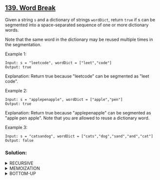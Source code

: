 ## [139. Word Break](https://leetcode.com/problems/word-break/description/)
Given a string `s` and a dictionary of strings `wordDict`, return `true` if s can be segmented into a space-separated sequence of one or more dictionary words.

Note that the same word in the dictionary may be reused multiple times in the segmentation.

Example 1:
```
Input: s = "leetcode", wordDict = ["leet","code"]
Output: true
```
Explanation: Return true because "leetcode" can be segmented as "leet code".

Example 2:
```
Input: s = "applepenapple", wordDict = ["apple","pen"]
Output: true
```
Explanation: Return true because "applepenapple" can be segmented as "apple pen apple".
Note that you are allowed to reuse a dictionary word.

Example 3:
```
Input: s = "catsandog", wordDict = ["cats","dog","sand","and","cat"]
Output: false
```
### Solution:

<details>
  <summary>RECURSIVE</summary>
  <br>

  **Approach :**
  try breaking the string from different points and checks whether each substring is present in the dictionary
```cpp
class Solution {
public:
    bool solve(string s, unordered_set<string> &st, int ind){
        if(ind == s.size()) return true; //successfully segmented
        for(int i= ind+1;i<=s.size();i++){
            if(st.find(s.substr(ind,i-ind)) != st.end() && solve(s,st,i)){
                return true;
            }
        }
        return false;
    }
    bool wordBreak(string s, vector<string>& wordDict) {
        unordered_set<string>st(wordDict.begin(), wordDict.end());//"leet" "code"
        return solve(s, st, 0);
    }
};
```
Time Complexity: O(2^n) in the worst case, since every character can either start or not start a new word.

Space complexity: O(n) 

</details>
<details>
  <summary>MEMOIZATION</summary>
  <br>

  **Approach :**
- store intermediate results in a memoization table to avoid redundant calculations.
```cpp
class Solution {
public:
    bool solve(string s, unordered_set<string> &st, int ind, unordered_map<int,bool> &dp){
        if(ind == s.size()) return true; //successfully segmented
        if(dp.find(ind) != dp.end()) return dp[ind];
        for(int i= ind+1;i<=s.size();i++){
            if(st.find(s.substr(ind,i-ind)) != st.end() && solve(s,st,i,dp)){
                return dp[ind]=true;
            }
        }
        return dp[ind]= false;
    }
    bool wordBreak(string s, vector<string>& wordDict) {
        unordered_set<string>st(wordDict.begin(), wordDict.end());//"leet" "code"
        unordered_map<int,bool>dp;
        return solve(s, st, 0,dp);
    }
};
```
Time Complexity: O(n^2) due to the memoization of overlapping subproblems.

Space complexity: O(n)

</details>
<details>
  <summary>BOTTOM-UP</summary>
  <br>

  **Approach :**
- store intermediate results in a memoization table to avoid redundant calculations.
```cpp
class Solution {
public:
    bool wordBreak(string s, vector<string>& wordDict) {
        unordered_set<string>st(wordDict.begin(), wordDict.end());//"leet" "code"
        vector<bool>dp(s.length()+1,false);
        dp[0]=true; // An empty string can always be segmented
        for(int i=1;i<=s.length();i++){
            for(int j=0;j<i;j++){
                if(dp[j] && st.find(s.substr(j,i-j)) != st.end()){
                    dp[i]=true;
                    break;
                }
            }
        }
        return dp[s.length()];
    }
};
```
Time Complexity: O(n^2) due to the memoization of overlapping subproblems.

Space complexity: O(n)

</details>
